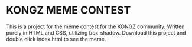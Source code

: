# KONGZ MEME CONTEST

This is a project for the meme contest for the KONGZ community. Written purely in HTML and CSS, utilizing box-shadow.
Download this project and double click index.html to see the meme.
